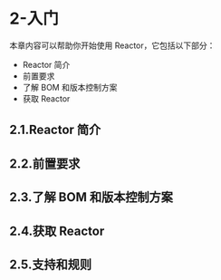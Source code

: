 # 2-入门

本章内容可以帮助你开始使用 Reactor，它包括以下部分：
- Reactor 简介
- 前置要求
- 了解 BOM 和版本控制方案
- 获取 Reactor

## 2.1.Reactor 简介

## 2.2.前置要求

## 2.3.了解 BOM 和版本控制方案

## 2.4.获取 Reactor

## 2.5.支持和规则